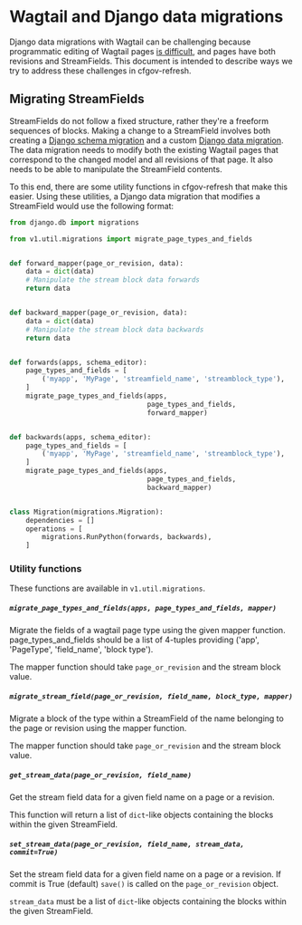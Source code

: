 # Wagtail and Django data migrations

Django data migrations with Wagtail can be challenging because programmatic editing of Wagtail pages [is difficult](https://github.com/torchbox/wagtail/issues/1101), and pages have both revisions and StreamFields. This document is intended to describe ways we try to address these challenges in cfgov-refresh.

## Migrating StreamFields

StreamFields do not follow a fixed structure, rather they're a freeform sequences of blocks. Making a change to a StreamField involves both creating a [Django schema migration](https://docs.djangoproject.com/en/1.11/topics/migrations/#workflow) and a custom [Django data migration](https://docs.djangoproject.com/en/1.11/topics/migrations/#data-migrations). The data migration needs to modify both the existing Wagtail pages that correspond to the changed model and all revisions of that page. It also needs to be able to manipulate the StreamField contents.

To this end, there are some utility functions in cfgov-refresh that make this easier. Using these utilities, a Django data migration that modifies a StreamField would use the following format:

```python
from django.db import migrations

from v1.util.migrations import migrate_page_types_and_fields


def forward_mapper(page_or_revision, data):
    data = dict(data)
    # Manipulate the stream block data forwards
    return data


def backward_mapper(page_or_revision, data):
    data = dict(data)
    # Manipulate the stream block data backwards
    return data


def forwards(apps, schema_editor):
    page_types_and_fields = [
        ('myapp', 'MyPage', 'streamfield_name', 'streamblock_type'),
    ]
    migrate_page_types_and_fields(apps,
                                  page_types_and_fields,
                                  forward_mapper)


def backwards(apps, schema_editor):
    page_types_and_fields = [
        ('myapp', 'MyPage', 'streamfield_name', 'streamblock_type'),
    ]
    migrate_page_types_and_fields(apps,
                                  page_types_and_fields,
                                  backward_mapper)


class Migration(migrations.Migration):
    dependencies = []
    operations = [
        migrations.RunPython(forwards, backwards),
    ]
```

### Utility functions

These functions are available in `v1.util.migrations`.

##### `migrate_page_types_and_fields(apps, page_types_and_fields, mapper)`

Migrate the fields of a wagtail page type using the given mapper function. page_types_and_fields should be a list of 4-tuples providing ('app', 'PageType', 'field_name', 'block type').

The mapper function should take `page_or_revision` and the stream block value.

##### `migrate_stream_field(page_or_revision, field_name, block_type, mapper)`

Migrate a block of the type within a StreamField of the name belonging to the page or revision using the mapper function.

The mapper function should take `page_or_revision` and the stream block value.

##### `get_stream_data(page_or_revision, field_name)`

Get the stream field data for a given field name on a page or a revision.

This function will return a list of `dict`-like objects containing the blocks within the given StreamField.

##### `set_stream_data(page_or_revision, field_name, stream_data, commit=True)`

Set the stream field data for a given field name on a page or a revision. If commit is True (default) `save()` is called on the `page_or_revision` object.

`stream_data` must be a list of `dict`-like objects containing the blocks within the given StreamField.
